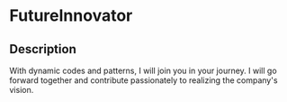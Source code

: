 # FutureInnovator

## Description
With dynamic codes and patterns, I will join you in your journey. I will go forward together and contribute passionately to realizing the company's vision.
